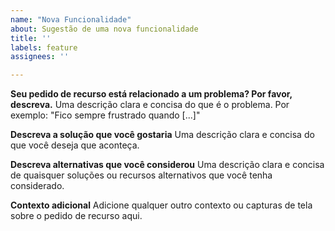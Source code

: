 ```yaml
---
name: "Nova Funcionalidade"
about: Sugestão de uma nova funcionalidade
title: ''
labels: feature
assignees: ''

---
```


**Seu pedido de recurso está relacionado a um problema? Por favor, descreva.**
Uma descrição clara e concisa do que é o problema. Por exemplo: "Fico sempre frustrado quando [...]"

**Descreva a solução que você gostaria**
Uma descrição clara e concisa do que você deseja que aconteça.

**Descreva alternativas que você considerou**
Uma descrição clara e concisa de quaisquer soluções ou recursos alternativos que você tenha considerado.

**Contexto adicional**
Adicione qualquer outro contexto ou capturas de tela sobre o pedido de recurso aqui.
